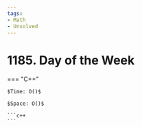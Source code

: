 ```yaml
---
tags:
- Math
- Unsolved
---
```



# 1185. Day of the Week

=== "C++"

    $Time: O()$

    $Space: O()$

    ```c++
    ```